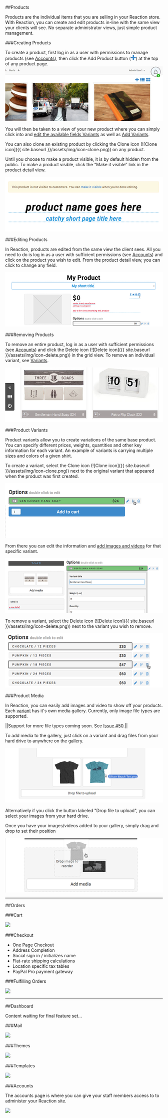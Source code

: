 ##Products

Products are the individual items that you are selling in your Reaction store. With Reaction, you can create and edit products in-line with the same view your clients will see. No separate administrator views, just simple product management.

###Creating Products

To create a product, first log in as a user with permissions to manage products (see [Accounts](#dashboard-accounts)), then click the Add Product button (![Image](assets/icon-add.png?raw=true)) at the top of any product page.
![](assets/manual-products-createproduct.jpg?raw=true)

You will then be taken to a view of your new product where you can simply click into and [edit the available fields Variants](#products-editing) as well as [Add Variants](#products-variants).

You can also clone an existing product by clicking the Clone icon (![Clone icon]({{ site.baseurl }}/assets/img/icon-clone.png)) on any product.

Until you choose to make a product visible, it is by default hidden from the public. To make a product visible, click the “Make it visible” link in the product detail view.

![](assets/manual-products-makevisible.png?raw=true)

###Editing Products

In Reaction, products are edited from the same view the client sees. All you need to do is log in as a user with sufficient permissions (see [Accounts](#dashboard-accounts)) and click on the product you wish to edit. From the product detail view, you can click to change any field.

![](assets/manual-products-editproduct.png?raw=true)

###Removing Products

To remove an entire product, log in as a user with sufficient permissions (see [Accounts](#dashboard-accounts)) and click the Delete icon (![Delete icon]({{ site.baseurl }}/assets/img/icon-delete.png)) in the grid view. To remove an individual variant, see [Variants](#products-variants).

![](assets/manual-products-removeproduct.jpg?raw=true)

###Product Variants

Product variants allow you to create variations of the same base product. You can specify different prices, weights, quantities and other key information for each variant. An example of variants is carrying multiple sizes and colors of a given shirt.

To create a variant, select the Clone icon (![Clone icon]({{ site.baseurl }}/assets/img/icon-clone.png)) next to the original variant that appeared when the product was first created.

![](assets/manual-products-createvariant.png?raw=true)

From there you can edit the information and [add images and videos](#products-media) for that specific variant.

![](assets/manual-products-editvariant.png?raw=true)

To remove a variant, select the Delete icon (![Delete icon]({{ site.baseurl }}/assets/img/icon-delete.png)) next to the variant you wish to remove.

![](assets/manual-products-removevariant.png?raw=true)

###Product Media

In Reaction, you can easily add images and video to show off your products. Each [variant](#products-variants) has it's own media gallery. Currently, only image file types are supported.

||Support for more file types coming soon. See [Issue #50](https://github.com/ongoworks/reaction/issues/50).||

To add media to the gallery, just click on a variant and drag files from your hard drive to anywhere on the gallery.

![](assets/manual-products-dropmedia.png?raw=true)

Alternatively if you click the button labeled "Drop file to upload", you can select your images from your hard drive.

Once you have your images/videos added to your gallery, simply drag and drop to set their position

![](assets/manual-products-dragmedia.png?raw=true)

***

##Orders

###Cart

![](http://placehold.it/725x250?raw=true)

###Checkout

+ One Page Checkout
+ Address Completion
+ Social sign in / initializes name
+ Flat-rate shipping calculations
+ Location specific tax tables
+ PayPal Pro payment gateway

###Fulfilling Orders

![](http://placehold.it/725x250?raw=true)

***

##Dashboard

Content waiting for final feature set...

###Mail

![](http://placehold.it/725x250?raw=true)

###Themes

![](http://placehold.it/725x250?raw=true)

###Templates

![](http://placehold.it/725x250?raw=true)

###Accounts

The accounts page is where you can give your staff members access to to administer your Reaction site.

![](http://placehold.it/725x250?raw=true)